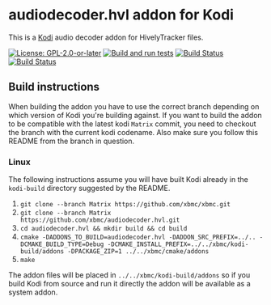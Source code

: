 # audiodecoder.hvl addon for Kodi

This is a [Kodi](https://kodi.tv) audio decoder addon for HivelyTracker files.

[![License: GPL-2.0-or-later](https://img.shields.io/badge/License-GPL%20v2+-blue.svg)](LICENSE.md)
[![Build and run tests](https://github.com/xbmc/audiodecoder.hvl/actions/workflows/build.yml/badge.svg?branch=Matrix)](https://github.com/xbmc/audiodecoder.hvl/actions/workflows/build.yml)
[![Build Status](https://dev.azure.com/teamkodi/binary-addons/_apis/build/status/xbmc.audiodecoder.hvl?branchName=Matrix)](https://dev.azure.com/teamkodi/binary-addons/_build/latest?definitionId=80&branchName=Matrix)
[![Build Status](https://jenkins.kodi.tv/view/Addons/job/xbmc/job/audiodecoder.hvl/job/Matrix/badge/icon)](https://jenkins.kodi.tv/blue/organizations/jenkins/xbmc%2Faudiodecoder.hvl/branches/)

## Build instructions

When building the addon you have to use the correct branch depending on which version of Kodi you're building against. 
If you want to build the addon to be compatible with the latest kodi `Matrix` commit, you need to checkout the branch with the current kodi codename.
Also make sure you follow this README from the branch in question.

### Linux

The following instructions assume you will have built Kodi already in the `kodi-build` directory 
suggested by the README.

1. `git clone --branch Matrix https://github.com/xbmc/xbmc.git`
2. `git clone --branch Matrix https://github.com/xbmc/audiodecoder.hvl.git`
3. `cd audiodecoder.hvl && mkdir build && cd build`
4. `cmake -DADDONS_TO_BUILD=audiodecoder.hvl -DADDON_SRC_PREFIX=../.. -DCMAKE_BUILD_TYPE=Debug -DCMAKE_INSTALL_PREFIX=../../xbmc/kodi-build/addons -DPACKAGE_ZIP=1 ../../xbmc/cmake/addons`
5. `make`

The addon files will be placed in `../../xbmc/kodi-build/addons` so if you build Kodi from source and run it directly 
the addon will be available as a system addon.
